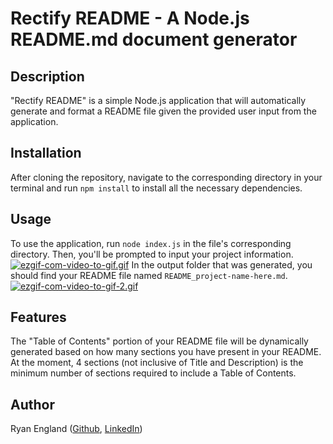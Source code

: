 # Rectify README - A Node.js README.md document generator

## Description

"Rectify README" is a simple Node.js application that will automatically generate and format a README file given the provided user input from the application.

## Installation

After cloning the repository, navigate to the corresponding directory in your terminal and run `npm install` to install all the necessary dependencies.

## Usage

To use the application, run `node index.js` in the file's corresponding directory. Then, you'll be prompted to input your project information.
[![ezgif-com-video-to-gif.gif](https://i.postimg.cc/K885fVwK/ezgif-com-video-to-gif.gif)](https://postimg.cc/dLgdtWqv)
In the output folder that was generated, you should find your README file named `README_project-name-here.md`.
[![ezgif-com-video-to-gif-2.gif](https://i.postimg.cc/PrxLRjfk/ezgif-com-video-to-gif-2.gif)](https://postimg.cc/z3sXy4Rd)

## Features

The "Table of Contents" portion of your README file will be dynamically generated based on how many sections you have present in your README. At the moment, 4 sections (not inclusive of Title and Description) is the minimum number of sections required to include a Table of Contents.

## Author

Ryan England ([Github](https://github.com/stellyes), [LinkedIn](https://www.linkedin.com/in/ryan-england-4909b3291/))
